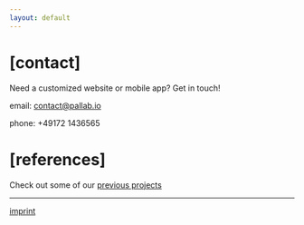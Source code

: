 ```yaml
---
layout: default
---
```

# [](#header-1)[contact]
Need a customized website or mobile app? Get in touch!

email: [contact@pallab.io](mailto:contact@pallab.io)

phone: +49172 1436565


# [](#header-1)[references]

Check out some of our [previous projects](projects)

* * *
[](#header-6)[imprint](imprint)
